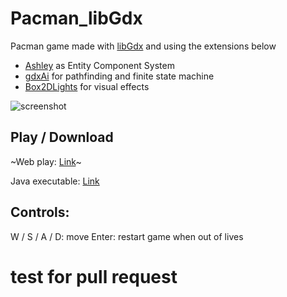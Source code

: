 # Pacman_libGdx

Pacman game made with [libGdx](http://www.libgdx.com/) and using the extensions below
- [Ashley](https://github.com/libgdx/ashley) as Entity Component System
- [gdxAi](https://github.com/libgdx/gdx-ai) for pathfinding and finite state machine
- [Box2DLights](https://github.com/libgdx/box2dlights) for visual effects


![screenshot](https://github.com/yichen0831/Pacman_libGdx/raw/master/screenshot.png)

## Play / Download
~Web play: [Link](http://pacman-libgdx.bugs3.com/)~

Java executable: [Link](https://github.com/yichen0831/Pacman_libGdx/releases/download/v1.0/Pacman_libGdx-1.0.jar)

## Controls:

W / S / A / D: move
Enter: restart game when out of lives

# test for pull request
